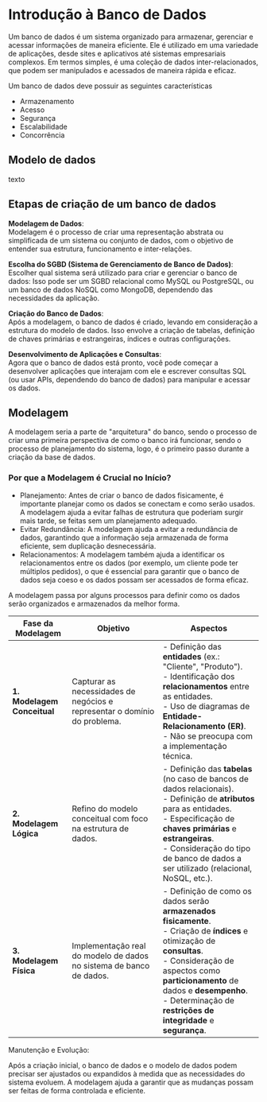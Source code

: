 # Introdução à Banco de Dados

Um banco de dados é um sistema organizado para armazenar, gerenciar e acessar informações de maneira eficiente. 
Ele é utilizado em uma variedade de aplicações, desde sites e aplicativos até sistemas empresariais complexos. 
Em termos simples, é uma coleção de dados inter-relacionados, que podem ser manipulados e acessados de maneira rápida e eficaz.

Um banco de dados deve possuir as seguintes características

- Armazenamento
- Acesso
- Segurança
- Escalabilidade
- Concorrência

## Modelo de dados

texto


## Etapas de criação de um banco de dados

**Modelagem de Dados**: <br>
Modelagem é o processo de criar uma representação abstrata ou simplificada de um sistema ou conjunto de dados, com o objetivo de entender sua estrutura, funcionamento e inter-relações.

**Escolha do SGBD (Sistema de Gerenciamento de Banco de Dados)**: <br>
Escolher qual sistema será utilizado para criar e gerenciar o banco de dados:
Isso pode ser um SGBD relacional como MySQL ou PostgreSQL, ou um banco de dados NoSQL como MongoDB, dependendo das necessidades da aplicação.

**Criação do Banco de Dados**: <br>
Após a modelagem, o banco de dados é criado, levando em consideração a estrutura do modelo de dados. Isso envolve a criação de tabelas, definição de chaves primárias e estrangeiras, índices e outras configurações.

**Desenvolvimento de Aplicações e Consultas**: <br>
Agora que o banco de dados está pronto, você pode começar a desenvolver aplicações que interajam com ele e escrever consultas SQL (ou usar APIs, dependendo do banco de dados) para manipular e acessar os dados.

##   Modelagem

A modelagem seria a parte de "arquitetura" do banco, sendo o processo de criar uma primeira perspectiva de como o banco irá
funcionar, sendo o processo de planejamento do sistema, logo, é o primeiro passo durante a criação da base de dados. <br>

### Por que a Modelagem é Crucial no Início?

- Planejamento: Antes de criar o banco de dados fisicamente, é importante planejar como os dados se conectam e como serão usados. A modelagem ajuda a evitar falhas de estrutura que poderiam surgir mais tarde, se feitas sem um planejamento adequado.
- Evitar Redundância: A modelagem ajuda a evitar a redundância de dados, garantindo que a informação seja armazenada de forma eficiente, sem duplicação desnecessária.
- Relacionamentos: A modelagem também ajuda a identificar os relacionamentos entre os dados (por exemplo, um cliente pode ter múltiplos pedidos), o que é essencial para garantir que o banco de dados seja coeso e os dados possam ser acessados de forma eficaz.

A modelagem passa por alguns processos para definir como os dados serão organizados e armazenados da melhor forma.

| **Fase da Modelagem**       | **Objetivo**                                                               | **Aspectos**                                                                                          |
|-----------------------------|-----------------------------------------------------------------------------|------------------------------------------------------------------------------------------------------|
| **1. Modelagem Conceitual**  | Capturar as necessidades de negócios e representar o domínio do problema.   | - Definição das **entidades** (ex.: "Cliente", "Produto").<br>- Identificação dos **relacionamentos** entre as entidades.<br>- Uso de diagramas de **Entidade-Relacionamento (ER)**.<br>- Não se preocupa com a implementação técnica. |
| **2. Modelagem Lógica**     | Refino do modelo conceitual com foco na estrutura de dados.                 | - Definição das **tabelas** (no caso de bancos de dados relacionais).<br>- Definição de **atributos** para as entidades.<br>- Especificação de **chaves primárias** e **estrangeiras**.<br>- Consideração do tipo de banco de dados a ser utilizado (relacional, NoSQL, etc.). |
| **3. Modelagem Física**     | Implementação real do modelo de dados no sistema de banco de dados.         | - Definição de como os dados serão **armazenados fisicamente**.<br>- Criação de **índices** e otimização de **consultas**.<br>- Consideração de aspectos como **particionamento** de dados e **desempenho**.<br>- Determinação de **restrições de integridade** e **segurança**. |

Manutenção e Evolução:

Após a criação inicial, o banco de dados e o modelo de dados podem precisar ser ajustados ou expandidos à medida que as necessidades do sistema evoluem. A modelagem ajuda a garantir que as mudanças possam ser feitas de forma controlada e eficiente.
